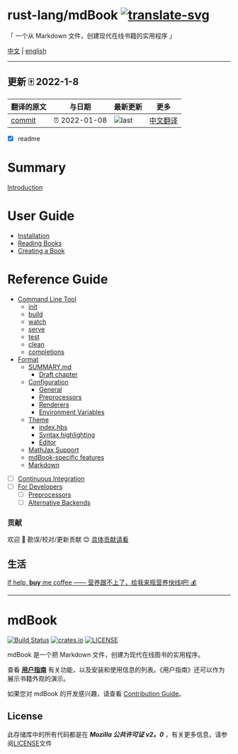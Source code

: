 # rust-lang/mdBook [![translate-svg]][translate-list]

<!-- [![explain]][source] -->

[explain]: http://llever.com/explain.svg
[source]: https://github.com/chinanf-boy/Source-Explain
[translate-svg]: http://llever.com/translate.svg
[translate-list]: https://github.com/chinanf-boy/chinese-translate-list

「 一个从 Markdown 文件，创建现代在线书籍的实用程序 」

[中文](./readme.md) | [english](https://github.com/rust-lang/mdBook)

---

## 更新 🀄 2022-1-8

<!-- doc-templite START generated -->
<!-- repo = 'rust-lang/mdBook' -->
<!-- commit = '64838ce07df787761bba5451fb23428c9ff66b77' -->
<!-- time = '2022-01-08' -->

| 翻译的原文 | 与日期        | 最新更新 | 更多                       |
| ---------- | ------------- | -------- | -------------------------- |
| [commit]   | ⏰ 2022-01-08 | ![last]  | [中文翻译][translate-list] |

[last]: https://img.shields.io/github/last-commit/rust-lang/mdBook.svg
[commit]: https://github.com/rust-lang/mdBook/tree/64838ce07df787761bba5451fb23428c9ff66b77

<!-- doc-templite END generated -->

- [x] readme
# Summary

[Introduction](src/README.zh.md)

# User Guide

- [Installation](src/guide/installation.zh.md)
- [Reading Books](src/guide/reading.zh.md)
- [Creating a Book](src/guide/creating.zh.md)

# Reference Guide

- [Command Line Tool](src/cli/README.zh.md)
  - [init](src/cli/init.zh.md)
  - [build](src/cli/build.zh.md)
  - [watch](src/cli/watch.zh.md)
  - [serve](src/cli/serve.zh.md)
  - [test](src/cli/test.zh.md)
  - [clean](src/cli/clean.zh.md)
  - [completions](src/cli/completions.zh.md)
- [Format](src/format/README.zh.md)
  - [SUMMARY.md](src/format/summary.zh.md)
    - [Draft chapter](src/)
  - [Configuration](src/format/configuration/README.zh.md)
    - [General](src/format/configuration/general.zh.md)
    - [Preprocessors](src/format/configuration/preprocessors.zh.md)
    - [Renderers](src/format/configuration/renderers.zh.md)
    - [Environment Variables](src/format/configuration/environment-variables.zh.md)
  - [Theme](src/format/theme/README.zh.md)
    - [index.hbs](src/format/theme/index-hbs.zh.md)
    - [Syntax highlighting](src/format/theme/syntax-highlighting.zh.md)
    - [Editor](src/format/theme/editor.zh.md)
  - [MathJax Support](src/format/mathjax.zh.md)
  - [mdBook-specific features](src/format/mdbook.zh.md)
  - [Markdown](src/format/markdown.zh.md)
- [ ] [Continuous Integration](src/continuous-integration.zh.md)
- [ ] [For Developers](src/for_developers/README.zh.md)
  - [ ] [Preprocessors](src/for_developers/preprocessors.zh.md)
  - [ ] [Alternative Backends](src/for_developers/backends.zh.md)

### 贡献

欢迎 👏 勘误/校对/更新贡献 😊 [具体贡献请看](https://github.com/chinanf-boy/chinese-translate-list#贡献)

## 生活

[If help, **buy** me coffee —— 营养跟不上了，给我来瓶营养快线吧! 💰](https://github.com/chinanf-boy/live-need-money)

---

# mdBook

[![Build Status](https://github.com/rust-lang/mdBook/workflows/CI/badge.svg?event=push)](https://github.com/rust-lang/mdBook/actions?workflow=CI)
[![crates.io](https://img.shields.io/crates/v/mdbook.svg)](https://crates.io/crates/mdbook)
[![LICENSE](https://img.shields.io/github/license/rust-lang/mdBook.svg)](LICENSE)

mdBook 是一个把 Markdown 文件，创建为现代在线图书的实用程序。

查看 **[用户指南][user guide]** 有关功能，以及安装和使用信息的列表。《用户指南》还可以作为展示书籍外观的演示。

如果您对 mdBook 的开发感兴趣，请查看 [Contribution Guide]。

## License

此存储库中的所有代码都是在 **_Mozilla 公共许可证 v2。0_** ，有关更多信息，请参阅[LICENSE]文件

[user guide]: https://llever.com/mdBook-zh
[contribution guide]: https://github.com/rust-lang/mdBook/blob/master/CONTRIBUTING.md
[license]: https://github.com/rust-lang/mdBook/blob/master/LICENSE
